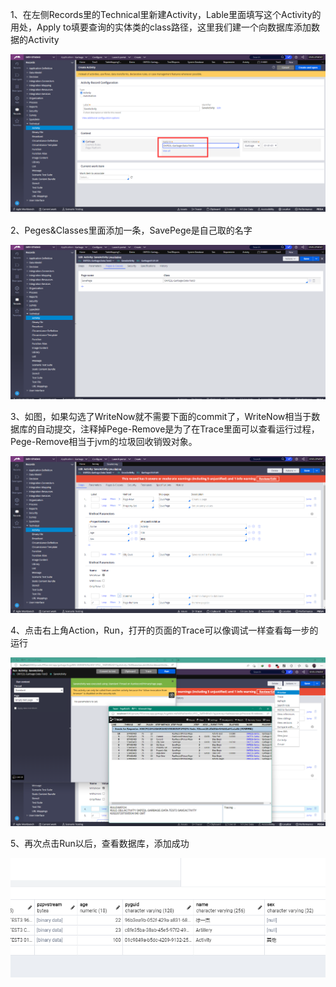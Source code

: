1、在左侧Records里的Technical里新建Activity，Lable里面填写这个Activity的用处，Apply to填要查询的实体类的class路径，这里我们建一个向数据库添加数据的Activity

![](./img/CreateAndOpenActivity.png)

2、Peges&Classes里面添加一条，SavePege是自己取的名字

![](./img/ActivityPage.png)

3、如图，如果勾选了WriteNow就不需要下面的commit了，WriteNow相当于数据库的自动提交，注释掉Pege-Remove是为了在Trace里面可以查看运行过程，Pege-Remove相当于jvm的垃圾回收销毁对象。

![](./img/ActivityStep.png)

4、点击右上角Action，Run，打开的页面的Trace可以像调试一样查看每一步的运行

![](./img/ActivityTrace.png)

5、再次点击Run以后，查看数据库，添加成功

![](./img/SelectDatabaseTable.png)
